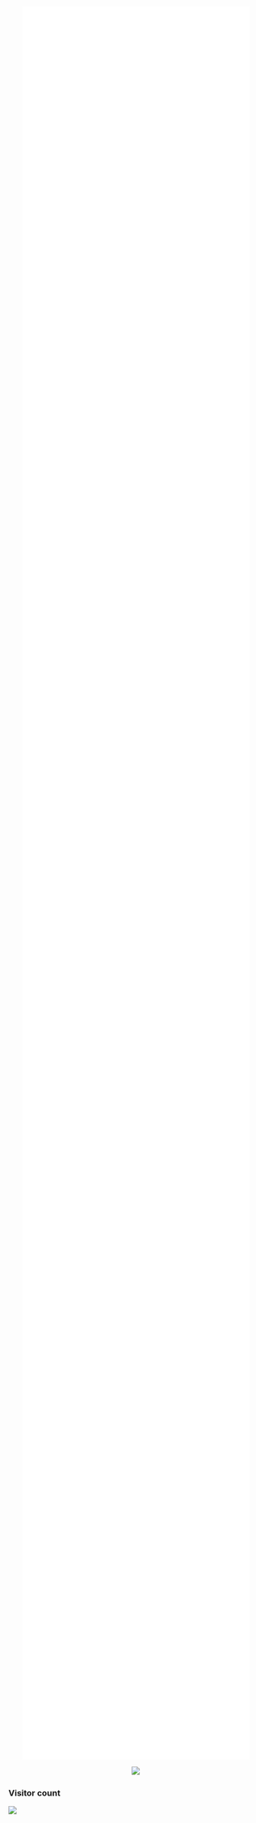 <p align="center">
  <img align="center" src="/github-metrics.svg" alt="Metrics" width="450">
</p>
<p align="center">
  <img src="https://api.mcbanners.com/banner/saved/rtTagNMMJcrDec.png">
</p>

### Visitor count
<img src="https://profile-counter.glitch.me/thedutchruben/count.svg" />

